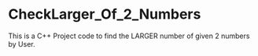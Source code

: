 # CheckLarger_Of_2_Numbers
This is a C++ Project code to find the LARGER number of given 2 numbers by User.

